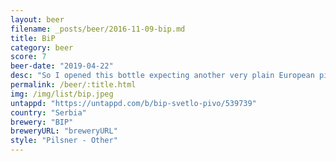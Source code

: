 ```yaml
---
layout: beer
filename: _posts/beer/2016-11-09-bip.md
title: BiP
category: beer
score: 7
beer-date: "2019-04-22"
desc: "So I opened this bottle expecting another very plain European pilsner. But instead it has really biscuity taste and a huge amount of caramel in the smell. Despite that it’s still fairly light. Quite a unique mass market beer"
permalink: /beer/:title.html
img: /img/list/bip.jpeg
untappd: "https://untappd.com/b/bip-svetlo-pivo/539739"
country: "Serbia"
brewery: "BIP"
breweryURL: "breweryURL"
style: "Pilsner - Other"
---
```

